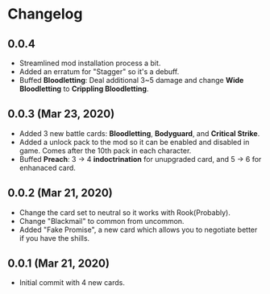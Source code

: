 # Changelog

## 0.0.4

* Streamlined mod installation process a bit.
* Added an erratum for "Stagger" so it's a debuff.
* Buffed **Bloodletting**: Deal additional 3~5 damage and change **Wide Bloodletting** to **Crippling Bloodletting**.

## 0.0.3 (Mar 23, 2020)

* Added 3 new battle cards: **Bloodletting**, **Bodyguard**, and **Critical Strike**.
* Added a unlock pack to the mod so it can be enabled and disabled in game. Comes after the 10th pack in each character.
* Buffed **Preach**: 3 -> 4 **indoctrination** for unupgraded card, and 5 -> 6 for enhanaced card.

## 0.0.2 (Mar 21, 2020)

* Change the card set to neutral so it works with Rook(Probably).
* Change "Blackmail" to common from uncommon.
* Added "Fake Promise", a new card which allows you to negotiate better if you have the shills.

## 0.0.1 (Mar 21, 2020)

* Initial commit with 4 new cards.
